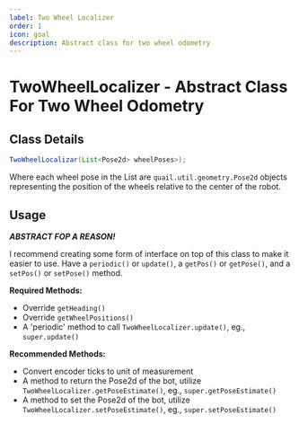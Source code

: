 ```yaml
---
label: Two Wheel Localizer
order: 1
icon: goal
description: Abstract class for two wheel odometry
---
```


# TwoWheelLocalizer - Abstract Class For Two Wheel Odometry

## Class Details
```java
TwoWheelLocalizar(List<Pose2d> wheelPoses>);
```
Where each wheel pose in the List are `quail.util.geometry.Pose2d` objects representing the position of the wheels relative to the center of the robot.

## Usage
***ABSTRACT FOP A REASON!***

I recommend creating some form of interface on top of this class to make it easier to use. Have a `periodic()` or `update()`, a `getPos()` or `getPose()`, and a `setPos()` or `setPose()` method.

**Required Methods:**
- Override `getHeading()`
- Override `getWheelPositions()`
- A 'periodic' method to call `TwoWheelLocalizer.update()`, eg., `super.update()`

**Recommended Methods:**
- Convert encoder ticks to unit of measurement
- A method to return the Pose2d of the bot, utilize `TwoWheelLocalizer.getPoseEstimate()`, eg., `super.getPoseEstimate()`
- A method to set the Pose2d of the bot, utilize `TwoWheelLocalizer.setPoseEstimate()`, eg., `super.setPoseEstimate()`